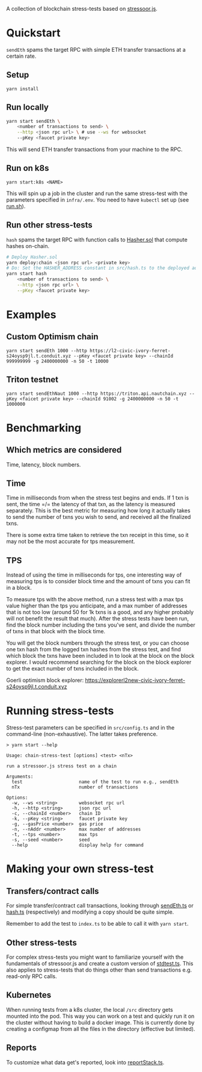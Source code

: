 A collection of blockchain stress-tests based on [stressoor.js](https://github.com/latticexyz/stressoor.js).

# Quickstart

`sendEth` spams the target RPC with simple ETH transfer transactions at a certain rate.

## Setup

`yarn install`

## Run locally

```bash
yarn start sendEth \
    <number of transactions to send> \
    --http <json rpc url> \ # use --ws for websocket
    --pKey <faucet private key>
```

This will send ETH transfer transactions from your machine to the RPC.

## Run on k8s

`yarn start:k8s <NAME>`

This will spin up a job in the cluster and run the same stress-test with the parameters specified in `infra/.env`. You need to have `kubectl` set up (see [run.sh](/infra/cmd/run.sh)).

## Run other stress-tests

`hash` spams the target RPC with function calls to [Hasher.sol](/contracts/src/Hasher.sol) that compute hashes on-chain.

```bash
# Deploy Hasher.sol
yarn deploy:chain <json rpc url> <private key>
# Do: Set the HASHER_ADDRESS constant in src/hash.ts to the deployed address
yarn start hash
    <number of transactions to send> \
    --http <json rpc url> \
    --pKey <faucet private key>
```

# Examples

## Custom Optimism chain
```
yarn start sendEth 1000 --http https://l2-civic-ivory-ferret-s24oysp9jl.t.conduit.xyz --pKey <faucet private key> --chainId 999999999 -g 2400000000 -n 50 -t 10000

```

## Triton testnet
```
yarn start sendEthNaut 1000 --http https://triton.api.nautchain.xyz --pKey <faicet private key> --chainId 91002 -g 2400000000 -n 50 -t 1000000
```

# Benchmarking

## Which metrics are considered
Time, latency, block numbers.

## Time
Time in milliseconds from when the stress test begins and ends. If 1 txn is sent, the time =/= the latency of that txn, as the latency is measured separately. This is the best metric for measuring how long it actually takes to send the number of txns you wish to send, and received all the finalized txns.

There is some extra time taken to retrieve the txn receipt in this time, so it may not be the most accurate for tps measurement.

## TPS
Instead of using the time in milliseconds for tps, one interesting way of measuring tps is to consider block time and the amount of txns you can fit in a block.

To measure tps with the above method, run a stress test with a max tps value higher than the tps you anticipate, and a max number of addresses that is not too low (around 50 for 1k txns is a good, and any higher probably will not benefit the result that much). After the stress tests have been run, find the block number including the txns you've sent, and divide the number of txns in that block with the block time. 

You will get the block numbers through the stress test, or you can choose one txn hash from the logged txn hashes from the stress test, and find which block the txns have been included in to look at the block on the block explorer. I would recommend searching for the block on the block explorer to get the exact number of txns included in the block.

Goerli optimism block explorer: https://explorerl2new-civic-ivory-ferret-s24oysp9jl.t.conduit.xyz

# Running stress-tests

Stress-test parameters can be specified in `src/config.ts` and in the command-line (non-exhaustive). The latter takes preference.

```
> yarn start --help

Usage: chain-stress-test [options] <test> <nTx>

run a stressoor.js stress test on a chain

Arguments:
  test                     name of the test to run e.g., sendEth
  nTx                      number of transactions

Options:
  -w, --ws <string>        websocket rpc url
  -h, --http <string>      json rpc url
  -c, --chainId <number>   chain ID
  -k, --pKey <string>      faucet private key
  -g, --gasPrice <number>  gas price
  -n, --nAddr <number>     max number of addresses
  -t, --tps <number>       max tps
  -s, --seed <number>      seed
  --help                   display help for command
```

# Making your own stress-test

## Transfers/contract calls

For simple transfer/contract call transactions, looking through [sendEth.ts](/src/sendEth.ts) or [hash.ts](/src/hash.ts) (respectively) and modifying a copy should be quite simple.

Remember to add the test to `index.ts` to be able to call it with `yarn start`.

## Other stress-tests

For complex stress-tests you might want to familiarize yourself with the fundamentals of stressoor.js and create a custom version of [stdtest.ts](/src/stdtest.ts).
This also applies to stress-tests that do things other than send transactions e.g. read-only RPC calls.

## Kubernetes

When running tests from a k8s cluster, the local `/src` directory gets mounted into the pod. This way you can work on a test and quickly run it on the cluster without having to build a docker image. This is currently done by creating a configmap from all the files in the directory (effective but limited).

## Reports

To customize what data get's reported, look into [reportStack.ts](/src/reportStack.ts).
